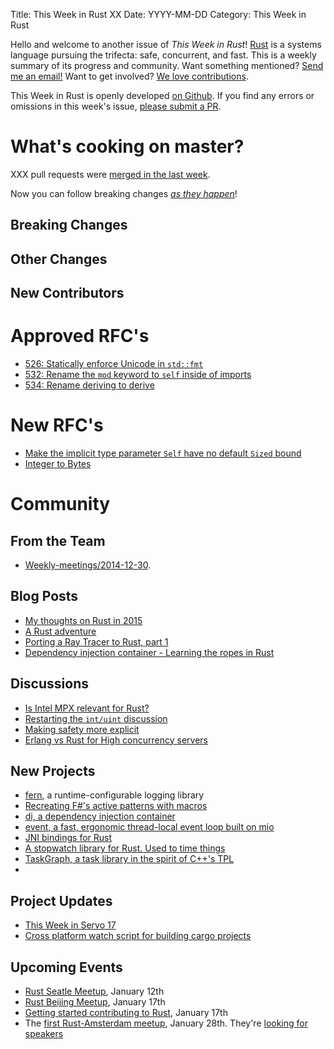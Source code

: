 Title: This Week in Rust XX
Date: YYYY-MM-DD
Category: This Week in Rust

Hello and welcome to another issue of *This Week in Rust*!
[Rust](http://rust-lang.org) is a systems language pursuing the trifecta:
safe, concurrent, and fast. This is a weekly summary of its progress and
community. Want something mentioned? [Send me an
email!](mailto:corey@octayn.net?subject=This%20Week%20in%20Rust%20Suggestion)
Want to get involved? [We love
contributions](https://github.com/mozilla/rust/wiki/Note-guide-for-new-contributors).

This Week in Rust is openly developed [on Github](https://github.com/cmr/this-week-in-rust).
If you find any errors or omissions in this week's issue, [please submit a PR](https://github.com/cmr/this-week-in-rust/pulls).

# What's cooking on master?

XXX pull requests were [merged in the last week][1].

[1]: https://github.com/rust-lang/rust/pulls?q=is%3Apr+is%3Amerged+updated%3A2014-12-01..2014-12-08

Now you can follow breaking changes *[as they happen][BitRust]*!

[BitRust]: http://bitrust.octarineparrot.com/

## Breaking Changes



## Other Changes



## New Contributors



# Approved RFC's

- [526: Statically enforce Unicode in `std::fmt`](https://github.com/rust-lang/rfcs/blob/master/text/0526-fmt-text-writer.md)
- [532: Rename the `mod` keyword to `self` inside of imports](https://github.com/rust-lang/rfcs/blob/master/text/0532-self-in-use.md)
- [534: Rename deriving to derive](https://github.com/rust-lang/rfcs/blob/master/text/0534-deriving2derive.md)

# New RFC's

- [Make the implicit type parameter `Self` have no default `Sized` bound](https://github.com/rust-lang/rfcs/pull/546)
- [Integer to Bytes](https://github.com/rust-lang/rfcs/pull/548)

# Community

## From the Team

* [Weekly-meetings/2014-12-30][mtg].

[mtg]: https://github.com/rust-lang/meeting-minutes/blob/master/weekly-meetings/2014-12-30.md

## Blog Posts

- [My thoughts on Rust in 2015](http://featherweightmusings.blogspot.co.nz/2014/12/my-thoughts-on-rust-in-2015.html)
- [A Rust adventure](http://ck.kennt-wayne.de/2014/dec/a-rust-adventure)
- [Porting a Ray Tracer to Rust, part 1](http://www.willusher.io/2014/12/30/porting-a-ray-tracer-to-rust-part-1/)
- [Dependency injection container - Learning the ropes in Rust](http://nercury.github.io/rust/di/2015/01/02/dependency-injection-learning-rust.html)

## Discussions

- [Is Intel MPX relevant for Rust?](http://www.reddit.com/r/rust/comments/2qlbx1/is_intel_mpx_relevant_for_rust/)
- [Restarting the `int/uint` discussion](http://discuss.rust-lang.org/t/restarting-the-int-uint-discussion/1131)
- [Making safety more explicit](http://www.reddit.com/r/rust/comments/2qr5yf/making_safety_more_explicit/)
- [Erlang vs Rust for High concurrency servers](http://www.reddit.com/r/rust/comments/2qzyfb/erlang_vs_rust_for_high_concurrency_servers/)

## New Projects

- [fern](https://github.com/daboross/fern-rs), a runtime-configurable logging library
- [Recreating F#'s active patterns with macros](http://www.reddit.com/r/rust/comments/2qqlfa/recreating_fs_active_patterns_in_rust_with_macros/)
- [di, a dependency injection container](https://github.com/Nercury/di-rs)
- [event, a fast, ergonomic thread-local event loop built on mio](https://github.com/reem/rust-event)
- [JNI bindings for Rust](https://github.com/larroy/RustJni)
- [A stopwatch library for Rust. Used to time things](https://github.com/ellisonch/rust-stopwatch)
- [TaskGraph, a task library in the spirit of C++'s TPL](https://github.com/tobbebex/TaskGraph)
-

## Project Updates

- [This Week in Servo 17](http://blog.servo.org/2014/12/31/twis-17/)
- [Cross platform watch script for building cargo projects](https://gist.github.com/bvssvni/ac6c92167d260b73aa6e)

## Upcoming Events

- [Rust Seatle Meetup](https://www.eventbrite.com/e/mozilla-rust-seattle-meetup-tickets-12222326307?aff=erelexporg),
January 12th
- [Rust Beijing Meetup](https://www.eventbrite.com/e/rust-meet-up-in-beijing-tickets-14905925023),
January 17th
- [Getting started contributing to Rust](http://www.meetup.com/Rust-Bay-Area/events/203782472/),
January 17th
- The [first Rust-Amsterdam meetup](http://www.meetup.com/Rust-Amsterdam/events/218908906/#event-comments-section),
January 28th. They're [looking for speakers](http://www.reddit.com/r/rust/comments/2qxhp1/first_rustamsterdam_meetup_28th_of_january/)
